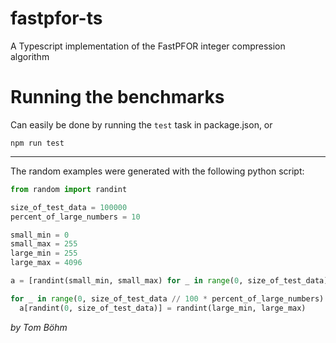 # fastpfor-ts

A Typescript implementation of the FastPFOR integer compression algorithm

# Running the benchmarks

Can easily be done by running the `test` task in package.json, or
```
npm run test
```

---

The random examples were generated with the following python script:
```python
from random import randint

size_of_test_data = 100000
percent_of_large_numbers = 10

small_min = 0
small_max = 255
large_min = 255
large_max = 4096

a = [randint(small_min, small_max) for _ in range(0, size_of_test_data)]

for _ in range(0, size_of_test_data // 100 * percent_of_large_numbers):
  a[randint(0, size_of_test_data)] = randint(large_min, large_max)

```

_by Tom Böhm_
